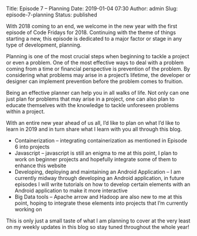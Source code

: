 Title: Episode 7 – Planning
Date: 2019-01-04 07:30
Author: admin
Slug: episode-7-planning
Status: published

With 2018 coming to an end, we welcome in the new year with the first episode of Code Fridays for 2018. Continuing with the theme of things starting a new, this episode is dedicated to a major factor or stage in any type of development, planning.

Planning is one of the most crucial steps when beginning to tackle a project or even a problem. One of the most effective ways to deal with a problem coming from a time or financial perspective is prevention of the problem. By considering what problems may arise in a project’s lifetime, the developer or designer can implement prevention before the problem comes to fruition.

Being an effective planner can help you in all walks of life. Not only can one just plan for problems that may arise in a project, one can also plan to educate themselves with the knowledge to tackle unforeseen problems within a project.

With an entire new year ahead of us all, I’d like to plan on what I’d like to learn in 2019 and in turn share what I learn with you all through this blog.

-   Containerization – integrating containerization as mentioned in Episode 6 into projects
-   Javascript – javascript is still an enigma to me at this point, I plan to work on beginner projects and hopefully integrate some of them to enhance this website
-   Developing, deploying and maintaining an Android Application – I am currently midway through developing an Android application, in future episodes I will write tutorials on how to develop certain elements with an Android application to make it more interactive
-   Big Data tools – Apache arrow and Hadoop are also new to me at this point, hoping to integrate these elements into projects that I’m currently working on

This is only just a small taste of what I am planning to cover at the very least on my weekly updates in this blog so stay tuned throughout the whole year!